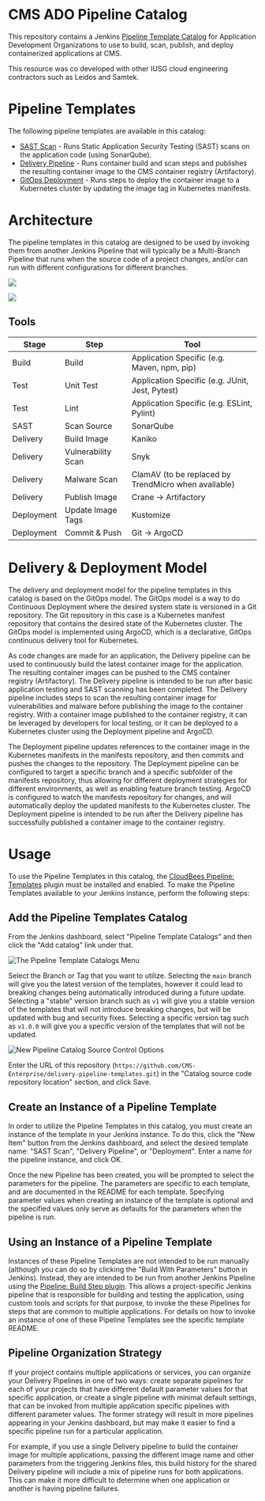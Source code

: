 # CMS ADO Pipeline Catalog

This repository contains a Jenkins [Pipeline Template Catalog](https://docs.cloudbees.com/docs/cloudbees-ci/latest/pipeline-templates-user-guide/) for Application Development Organizations to use to build, scan, publish, and deploy containerized applications at CMS.

This resource was co developed with other IUSG cloud engineering contractors such as Leidos and Samtek.

# Pipeline Templates

The following pipeline templates are available in this catalog:

* [SAST Scan](./templates/sast/README.md) - Runs Static Application Security Testing (SAST) scans on the application code (using SonarQube).
* [Delivery Pipeline](./templates/delivery/README.md) - Runs container build and scan steps and publishes the resulting container image to the CMS container registry (Artifactory).
* [GitOps Deployment](./templates/deployment/README.md) - Runs steps to deploy the container image to a Kubernetes cluster by updating the image tag in Kubernetes manifests.

# Architecture

The pipeline templates in this catalog are designed to be used by invoking them from another Jenkins Pipeline that will typically be a Multi-Branch Pipeline that runs when the source code of a project changes, and/or can run with different configurations for different branches.

![](./static/images/Jenkins%20Delivery%20Pipelines%20-%20Architecture.png)

![](./static/images/Jenkins%20Delivery%20Pipelines%20-%20Sequence.png)

## Tools

| Stage      | Step               | Tool                                                 |
|------------|--------------------|------------------------------------------------------|
| Build      | Build              | Application Specific (e.g. Maven, npm, pip)          |
| Test       | Unit Test          | Application Specific (e.g. JUnit, Jest, Pytest)      |
| Test       | Lint               | Application Specific (e.g. ESLint, Pylint)           |
| SAST       | Scan Source        | SonarQube                                            |
| Delivery   | Build Image        | Kaniko                                               |
| Delivery   | Vulnerability Scan | Snyk                                                 |
| Delivery   | Malware Scan       | ClamAV (to be replaced by TrendMicro when available) |
| Delivery   | Publish Image      | Crane -> Artifactory                                 |
| Deployment | Update Image Tags  | Kustomize                                            |
| Deployment | Commit & Push      | Git -> ArgoCD                                        |

# Delivery & Deployment Model

The delivery and deployment model for the pipeline templates in this catalog is based on the GitOps model. The GitOps model is a way to do Continuous Deployment where the desired system state is versioned in a Git repository. The Git repository in this case is a Kubernetes manifest repository that contains the desired state of the Kubernetes cluster. The GitOps model is implemented using ArgoCD, which is a declarative, GitOps continuous delivery tool for Kubernetes.

As code changes are made for an application, the Delivery pipeline can be used to continuously build the latest container image for the application. The resulting container images can be pushed to the CMS container registry (Artifactory). The Delivery pipeline is intended to be run after basic application testing and SAST scanning has been completed. The Delivery pipeline includes steps to scan the resulting container image for vulnerabilities and malware before publishing the image to the container registry. With a container image published to the container registry, it can be leveraged by developers for local testing, or it can be deployed to a Kubernetes cluster using the Deployment pipeline and ArgoCD.

The Deployment pipeline updates references to the container image in the Kubernetes manifests in the manifests repository, and then commits and pushes the changes to the repository. The Deployment pipeline can be configured to target a specific branch and a specific subfolder of the manifests repository, thus allowing for different deployment strategies for different environments, as well as enabling feature branch testing. ArgoCD is configured to watch the manifests repository for changes, and will automatically deploy the updated manifests to the Kubernetes cluster. The Deployment pipeline is intended to be run after the Delivery pipeline has successfully published a container image to the container registry.

# Usage

To use the Pipeline Templates in this catalog, the [CloudBees Pipeline: Templates](https://docs.cloudbees.com/plugins/ci/cloudbees-workflow-template) plugin must be installed and enabled. To make the Pipeline Templates available to your Jenkins instance, perform the following steps:

## Add the Pipeline Templates Catalog

From the Jenkins dashboard, select "Pipeline Template Catalogs" and then click the "Add catalog" link under that.

![The Pipeline Template Catalogs Menu](./static/images/Pipeline%20Template%20Catalogs%20-%20Add.png)

Select the Branch or Tag that you want to utilize. Selecting the `main` branch will give you the latest version of the templates, however it could lead to breaking changes being automatically introduced during a future update. Selecting a "stable" version branch such as `v1` will give you a stable version of the templates that will not introduce breaking changes, but will be updated with bug and security fixes. Selecting a specific version tag such as `v1.0.0` will give you a specific version of the templates that will not be updated.

![New Pipeline Catalog Source Control Options](./static/images/Catalog%20Source%20Control%20Options.png)

Enter the URL of this repository (`https://github.com/CMS-Enterprise/delivery-pipeline-templates.git`) in the "Catalog source code repository location" section, and click Save.

## Create an Instance of a Pipeline Template

In order to utilize the Pipeline Templates in this catalog, you must create an instance of the template in your Jenkins instance. To do this, click the "New Item" button from the Jenkins dashboard, and select the desired template name: "SAST Scan", "Delivery Pipeline", or "Deployment". Enter a name for the pipeline instance, and click OK.

Once the new Pipeline has been created, you will be prompted to select the parameters for the pipeline. The parameters are specific to each template, and are documented in the README for each template. Specifying parameter values when creating an instance of the template is optional and the specified values only serve as defaults for the parameters when the pipeline is run.

## Using an Instance of a Pipeline Template

Instances of these Pipeline Templates are not intended to be run manually (although you can do so by clicking the "Build With Parameters" button in Jenkins). Instead, they are intended to be run from another Jenkins Pipeline using the [Pipeline: Build Step plugin](https://plugins.jenkins.io/pipeline-build-step/). This allows a project-specific Jenkins pipeline that is responsible for building and testing the application, using custom tools and scripts for that purpose, to invoke the these Pipelines for steps that are common to multiple applications. For details on how to invoke an instance of one of these Pipeline Templates see the specific template README.

## Pipeline Organization Strategy

If your project contains multiple applications or services, you can organize your Delivery Pipelines in one of two ways: create separate pipelines for each of your projects that have different default parameter values for that specific application, or create a single pipeline with minimal default settings, that can be invoked from multiple application specific pipelines with different parameter values. The former strategy will result in more pipelines appearing in your Jenkins dashboard, but may make it easier to find a specific pipeline run for a particular application.

For example, if you use a single Delivery pipeline to build the container image for multiple applications, passing the different image name and other parameters from the triggering Jenkins files, this build history for the shared Delivery pipeline will include a mix of pipeline runs for both applications. This can make it more difficult to determine when one application or another is having pipeline failures.
